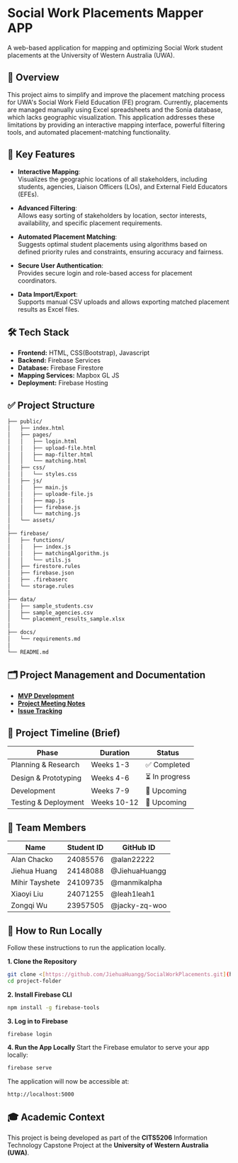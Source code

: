 # Social Work Placements Mapper APP 

A web-based application for mapping and optimizing Social Work student placements at the University of Western Australia (UWA).

## 📌 Overview  

This project aims to simplify and improve the placement matching process for UWA's Social Work Field Education (FE) program. Currently, placements are managed manually using Excel spreadsheets and the Sonia database, which lacks geographic visualization. This application addresses these limitations by providing an interactive mapping interface, powerful filtering tools, and automated placement-matching functionality.

## 🚀 Key Features

- **Interactive Mapping**:  
  Visualizes the geographic locations of all stakeholders, including students, agencies, Liaison Officers (LOs), and External Field Educators (EFEs).

- **Advanced Filtering**:  
  Allows easy sorting of stakeholders by location, sector interests, availability, and specific placement requirements.

- **Automated Placement Matching**:  
  Suggests optimal student placements using algorithms based on defined priority rules and constraints, ensuring accuracy and fairness.

- **Secure User Authentication**:  
  Provides secure login and role-based access for placement coordinators.

- **Data Import/Export**:  
  Supports manual CSV uploads and allows exporting matched placement results as Excel files.

## 🛠️ Tech Stack  

- **Frontend:** HTML, CSS(Bootstrap), Javascript  
- **Backend:** Firebase Services  
- **Database:** Firebase Firestore
- **Mapping Services:** Mapbox GL JS  
- **Deployment:** Firebase Hosting  

## ✅ Project Structure  

```bash
├── public/                          
│   ├── index.html                   
│   ├── pages/                       
│   │   ├── login.html
│   │   ├── upload-file.html
│   │   ├── map-filter.html
│   │   └── matching.html
│   ├── css/                    
│   │   └── styles.css
│   ├── js/                         
│   │   ├── main.js
│   │   ├── uploade-file.js 
│   │   ├── map.js                  
│   │   ├── firebase.js              
│   │   └── matching.js         
│   └── assets/                      
│
├── firebase/                   
│   ├── functions/           
│   │   ├── index.js             
│   │   ├── matchingAlgorithm.js    
│   │   └── utils.js             
│   ├── firestore.rules             
│   ├── firebase.json              
│   ├── .firebaserc               
│   └── storage.rules       
│
├── data/                           
│   ├── sample_students.csv
│   ├── sample_agencies.csv
│   └── placement_results_sample.xlsx
│
├── docs/                    
│   └── requirements.md
│
└── README.md             
```

## 🗂️ Project Management and Documentation  

- **[MVP Development]([https://your-ms-teams-link](https://www.canva.com/design/DAGin7Rj58I/kZdoHJ8hQ24ZQW4_pUlEnw/edit))**  
- **[Project Meeting Notes]([https://your-docs-link](https://uniwa-my.sharepoint.com/:w:/g/personal/24109735_student_uwa_edu_au/EUK0KunCaBFGps-29fPur6oBKcsP0eXKYvDj4VNw3zGHIA?e=HQrYZm))**  
- **[Issue Tracking]([../../issues](https://github.com/JiehuaHuangg/SocialWorkPlacements/issues))**

## 📅 Project Timeline (Brief)

| Phase                 | Duration       | Status        |
|-----------------------|----------------|---------------|
| Planning & Research   | Weeks 1-3      | ✅ Completed  |
| Design & Prototyping  | Weeks 4-6      | ⏳ In progress |
| Development           | Weeks 7-9      | 🚧 Upcoming   |
| Testing & Deployment  | Weeks 10-12    | 🚧 Upcoming   |

## 👥 Team Members  

| Name            | Student ID   | GitHub ID      |
|-----------------|--------------|----------------|
| Alan Chacko     | 24085576     | @alan22222     |
| Jiehua Huang    | 24148088     | @JiehuaHuangg  |
| Mihir Tayshete  | 24109735     | @manmikalpha   |
| Xiaoyi Liu      | 24071255     | @leah1leah1    |
| Zongqi Wu       | 23957505     | @jacky-zq-woo  |

## 📌 How to Run Locally  
Follow these instructions to run the application locally.

**1. Clone the Repository**
```bash
git clone <[https://github.com/JiehuaHuangg/SocialWorkPlacements.git](https://github.com/JiehuaHuangg/SocialWorkPlacements.git)>
cd project-folder
```
**2. Install Firebase CLI**
```bash
npm install -g firebase-tools
```
**3. Log in to Firebase**
```bash
firebase login
```
**4. Run the App Locally**
Start the Firebase emulator to serve your app locally:
```bash
firebase serve
```
The application will now be accessible at:
```
http://localhost:5000
```


## 🎓 Academic Context

This project is being developed as part of the **CITS5206** Information Technology Capstone Project at the **University of Western Australia (UWA)**.
